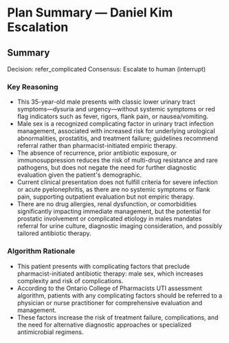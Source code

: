 # Plan Summary — Daniel Kim Escalation

## Summary
Decision: refer_complicated
Consensus: Escalate to human (interrupt)

### Key Reasoning
- This 35-year-old male presents with classic lower urinary tract symptoms—dysuria and urgency—without systemic symptoms or red flag indicators such as fever, rigors, flank pain, or nausea/vomiting.
- Male sex is a recognized complicating factor in urinary tract infection management, associated with increased risk for underlying urological abnormalities, prostatitis, and treatment failure; guidelines recommend referral rather than pharmacist-initiated empiric therapy.
- The absence of recurrence, prior antibiotic exposure, or immunosuppression reduces the risk of multi-drug resistance and rare pathogens, but does not negate the need for further diagnostic evaluation given the patient's demographic.
- Current clinical presentation does not fulfill criteria for severe infection or acute pyelonephritis, as there are no systemic symptoms or flank pain, supporting outpatient evaluation but not empiric therapy.
- There are no drug allergies, renal dysfunction, or comorbidities significantly impacting immediate management, but the potential for prostatic involvement or complicated etiology in males mandates referral for urine culture, diagnostic imaging consideration, and possibly tailored antibiotic therapy.

### Algorithm Rationale
- This patient presents with complicating factors that preclude pharmacist-initiated antibiotic therapy: male sex, which increases complexity and risk of complications.
- According to the Ontario College of Pharmacists UTI assessment algorithm, patients with any complicating factors should be referred to a physician or nurse practitioner for comprehensive evaluation and management.
- These factors increase the risk of treatment failure, complications, and the need for alternative diagnostic approaches or specialized antimicrobial regimens.